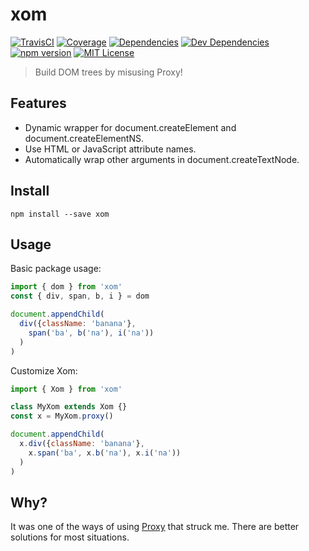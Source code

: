 # xom
[![TravisCI](https://img.shields.io/travis/kroogs/xom.svg)](https://travis-ci.org/kroogs/xom)
[![Coverage](https://img.shields.io/coveralls/kroogs/xom.svg)](https://coveralls.io/github/kroogs/xom)
[![Dependencies](https://img.shields.io/david/kroogs/xom.svg)](https://david-dm.org/kroogs/xom)
[![Dev Dependencies](https://img.shields.io/david/dev/kroogs/xom.svg)](https://david-dm.org/kroogs/xom?type=dev)
[![npm version](https://img.shields.io/npm/v/xom.svg)](https://www.npmjs.com/package/xom)
[![MIT License](https://img.shields.io/github/license/kroogs/proto-es2017.svg)](https://github.com/kroogs/xom/blob/master/LICENSE)

> Build DOM trees by misusing Proxy!

## Features

  - Dynamic wrapper for document.createElement and document.createElementNS.
  - Use HTML or JavaScript attribute names.
  - Automatically wrap other arguments in document.createTextNode.

## Install

  ```
  npm install --save xom
  ```

## Usage

  Basic package usage:
  ```javascript
  import { dom } from 'xom'
  const { div, span, b, i } = dom

  document.appendChild(
    div({className: 'banana'},
      span('ba', b('na'), i('na'))
    )
  )
  ```

  Customize Xom:
  ```javascript
  import { Xom } from 'xom'

  class MyXom extends Xom {}
  const x = MyXom.proxy()

  document.appendChild(
    x.div({className: 'banana'},
      x.span('ba', x.b('na'), x.i('na'))
    )
  )
  ```

## Why?

It was one of the ways of using [Proxy](https://developer.mozilla.org/en-US/docs/Web/JavaScript/Reference/Global_Objects/Proxy)
that struck me. There are better solutions for most situations.
